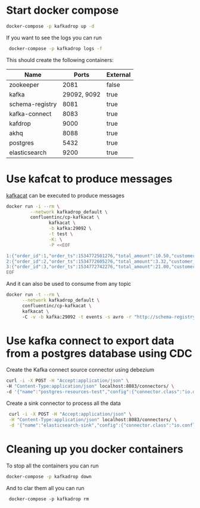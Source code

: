 # Start docker compose 

```bash
docker-compose -p kafkadrop up -d
```

If you want to see the logs you can run 

```bash
 docker-compose -p kafkadrop logs -f
```

This should create the following containers:

| Name             | Ports        | External |
| ---------------- | ------------ | -------  |
| zookeeper        | 2081         | false    |
| kafka            | 29092, 9092  | true     |
| schema-registry  | 8081         | true     |
| kafka-connect    | 8083         | true     |
| kafdrop          | 9000         | true     |
| akhq             | 8088         | true     |
| postgres         | 5432         | true     |
| elasticsearch    | 9200         | true     |

# Use kafcat to produce messages


[kafkacat](https://docs.confluent.io/platform/current/app-development/kafkacat-usage.html) can be executed to produce messages  
```bash
docker run -i --rm \
         --network kafkadrop_default \
         confluentinc/cp-kafkacat \
                kafkacat \
                -b kafka:29092 \
                -t test \
                -K: \
                -P <<EOF

1:{"order_id":1,"order_ts":1534772501276,"total_amount":10.50,"customer_name":"Bob Smith"}
2:{"order_id":2,"order_ts":1534772605276,"total_amount":3.32,"customer_name":"Sarah Black"}
3:{"order_id":3,"order_ts":1534772742276,"total_amount":21.00,"customer_name":"Emma Turner"}
EOF
```

And it can also be used to consume from any topic


```bash
docker run -t --rm \
      --network kafkadrop_default \
      confluentinc/cp-kafkacat \
      kafkacat \ 
      -C -v -b kafka:29092 -t events -s avro -r "http://schema-registry:8081"
```

# Use kafka connect to export data from a postgres database using CDC

Create the Kafka connect source connector using debezium

```bash
curl -i -X POST -H "Accept:application/json" \
-H "Content-Type:application/json" localhost:8083/connectors/ \
-d '{"name":"postgres-resources-test","config":{"connector.class":"io.debezium.connector.postgresql.PostgresConnector","tasks.max":"1","offset.flush.timeout.ms":"30000","database.hostname":"postgresql","database.port":"5432","database.user":"root","database.dbname":"bend","database.server.name":"connect","plugin.name":"pgoutput","table.include.list":"public.resources","key.converter":"io.confluent.connect.avro.AvroConverter","value.converter":"io.confluent.connect.avro.AvroConverter","schema.compatibility":"BACKWARD","locale":"en_US","timezone":"UTC","timestamp.field":"updated_at","key.converter.schema.registry.url":"http://schema-registry:8081","value.converter.schema.registry.url":"http://schema-registry:8081"}}'
```


Create a sink connector to process all the data 

```bash
 curl -i -X POST -H "Accept:application/json" \
 -H "Content-Type:application/json" localhost:8083/connectors/ \
 -d '{"name":"elasticsearch-sink","config":{"connector.class":"io.confluent.connect.elasticsearch.ElasticsearchSinkConnector","connection.url":"http://elasticsearch:9200","key.ignore":"true","topics":"connect.public.resources","key.converter":"io.confluent.connect.avro.AvroConverter","value.converter":"io.confluent.connect.avro.AvroConverter","key.converter.schema.registry.url":"http://schema-registry:8081","value.converter.schema.registry.url":"http://schema-registry:8081","behavior.on.null.values":"DELETE"}}'
```

# Cleaning up you docker containers

To stop all the containers you can run 

```bash
docker-compose -p kafkadrop down
```

And to clar them all you can run 
```
 docker-compose -p kafkadrop rm
```
